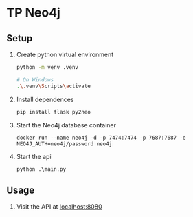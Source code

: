 # TP Neo4j

## Setup

1. Create python virtual environment
    ```bash
    python -m venv .venv

    # On Windows
    .\.venv\Scripts\activate
    ```
2. Install dependences
    ```bash
    pip install flask py2neo
    ```
3. Start the Neo4j database container
    ```
    docker run --name neo4j -d -p 7474:7474 -p 7687:7687 -e NEO4J_AUTH=neo4j/password neo4j
    ```
4. Start the api
    ```
    python .\main.py
    ```

## Usage

1. Visit the API at [localhost:8080](http://localhost:8080)
